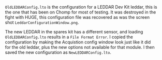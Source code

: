`OldLEDDARConfig.lto` is the configuration for a LEDDAR Dev Kit leddar, this is
the one that has been on Chomp for most of testing. It was destroyed in the
fight with HUGE, this configuration file was recovered as was the screen shot
`LeddarConfigurationWindow.png`.

The new LEDDAR in the spares kit has a different sensor, and loading
`OldLEDDARConfig.lto` results in a `File Format Error`. I copied the
configuration by making the Acquistion config window look just like it did for
the old leddar, plus the new options not available for that module. I then
saved the new configuration as `NewLEDDARConfig.lto`.

